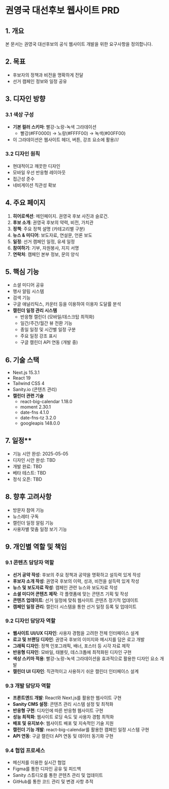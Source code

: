# 권영국 대선후보 웹사이트 PRD

## 1. 개요

본 문서는 권영국 대선후보의 공식 웹사이트 개발을 위한 요구사항을 정의합니다.

## 2. 목표

- 후보자의 정책과 비전을 명확하게 전달
- 선거 캠페인 정보와 일정 공유

## 3. 디자인 방향

### 3.1 색상 구성

- **기본 컬러 스키마**: 빨강-노랑-녹색 그라데이션
  - 빨강(#FF0000) → 노랑(#FFFF00) → 녹색(#00FF00)
- 이 그라데이션은 웹사이트 헤더, 버튼, 강조 요소에 활용///

### 3.2 디자인 원칙

- 현대적이고 깨끗한 디자인
- 모바일 우선 반응형 레이아웃
- 접근성 준수
- 네비게이션 직관성 확보

## 4. 주요 페이지

1. **히어로섹션**: 메인페이지. 권영국 후보 사진과 슬로건.
2. **후보 소개**: 권영국 후보의 약력, 비전, 가치관
3. **정책**: 주요 정책 설명 (카테고리별 구분)
4. **뉴스 & 미디어**: 보도자료, 연설문, 언론 보도
5. **일정**: 선거 캠페인 일정, 유세 일정
6. **참여하기**: 기부, 자원봉사, 지지 서명
7. **연락처**: 캠페인 본부 정보, 문의 양식

## 5. 핵심 기능

- 소셜 미디어 공유
- 행사 알림 시스템
- 검색 기능
- 구글 애널리틱스, 카운터 등을 이용하여 이용자 도달률 분석
- **캘린더 일정 관리 시스템**
  - 반응형 캘린더 (모바일/데스크탑 최적화)
  - 일간/주간/월간 뷰 전환 기능
  - 종일 일정 및 시간별 일정 구분
  - 주요 일정 강조 표시
  - 구글 캘린더 API 연동 (개발 중)

## 6. 기술 스택

- Next.js 15.3.1
- React 19
- Tailwind CSS 4
- Sanity.io (콘텐츠 관리)
- **캘린더 관련 기술**
  - react-big-calendar 1.18.0
  - moment 2.30.1
  - date-fns 4.1.0
  - date-fns-tz 3.2.0
  - googleapis 148.0.0

## 7. 일정**

- 기능 시안 완성: 2025-05-05
- 디자인 시안 완성: TBD
- 개발 완료: TBD
- 베타 테스트: TBD
- 정식 오픈: TBD

## 8. 향후 고려사항

- 방문자 참여 기능
- 뉴스레터 구독
- 캘린더 일정 알림 기능
- 사용자별 맞춤 일정 보기 기능

## 9. 개인별 역할 및 책임

### 9.1 콘텐츠 담당자 역할

- **선거 공약 작성**: 후보의 주요 정책과 공약을 명확하고 설득력 있게 작성
- **후보자 소개 작성**: 권영국 후보의 이력, 성과, 비전을 설득력 있게 작성
- **뉴스 및 보도자료 작성**: 캠페인 관련 뉴스와 보도자료 작성
- **소셜 미디어 콘텐츠 제작**: 각 플랫폼에 맞는 콘텐츠 기획 및 작성
- **콘텐츠 업데이트**: 선거 일정에 맞춰 웹사이트 콘텐츠 정기적 업데이트
- **캠페인 일정 관리**: 캘린더 시스템을 통한 선거 일정 등록 및 업데이트

### 9.2 디자인 담당자 역할

- **웹사이트 UI/UX 디자인**: 사용자 경험을 고려한 전체 인터페이스 설계
- **로고 및 브랜딩 디자인**: 권영국 후보의 이미지와 메시지를 담은 로고 개발
- **그래픽 디자인**: 정책 인포그래픽, 배너, 포스터 등 시각 자료 제작
- **반응형 디자인**: 모바일, 태블릿, 데스크톱에 최적화된 디자인 구현
- **색상 스키마 적용**: 빨강-노랑-녹색 그라데이션을 효과적으로 활용한 디자인 요소 개발
- **캘린더 UI 디자인**: 직관적이고 사용하기 쉬운 캘린더 인터페이스 설계

### 9.3 개발 담당자 역할

- **프론트엔드 개발**: React와 Next.js를 활용한 웹사이트 구현
- **Sanity CMS 설정**: 콘텐츠 관리 시스템 설정 및 최적화
- **반응형 구현**: 디자인에 따른 반응형 웹사이트 구현
- **성능 최적화**: 웹사이트 로딩 속도 및 사용자 경험 최적화
- **배포 및 유지보수**: 웹사이트 배포 및 지속적인 기술 지원
- **캘린더 기능 개발**: react-big-calendar를 활용한 캠페인 일정 시스템 구현
- **API 연동**: 구글 캘린더 API 연동 및 데이터 동기화 구현

### 9.4 협업 프로세스

- 메신저를 이용한 실시간 협업
- Figma를 통한 디자인 공유 및 피드백
- Sanity 스튜디오를 통한 콘텐츠 관리 및 업데이트
- GitHub를 통한 코드 관리 및 변경 사항 추적
